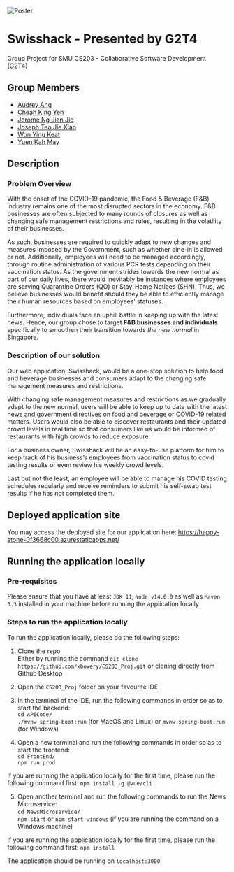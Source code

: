 ![Poster](https://user-images.githubusercontent.com/69230356/141650414-5cf1979d-ec6e-4a8a-ac87-74636b8287a8.png)

# Swisshack - Presented by G2T4

Group Project for SMU CS203 - Collaborative Software Development (G2T4)

## Group Members

- [Audrey Ang](https://github.com/audreyangg)
- [Cheah King Yeh](https://github.com/xbowery)
- [Jerome Ng Jian Jie](https://github.com/RandomBoiBoi)
- [Joseph Teo Jie Xian](https://github.com/josephishwite)
- [Won Ying Keat](https://github.com/wonyk)
- [Yuen Kah May](https://github.com/yuenkm40)

## Description

### Problem Overview

With the onset of the COVID-19 pandemic, the Food & Beverage (F&B) industry remains one of the most disrupted sectors in the economy. F&B businesses are often subjected to many rounds of closures as well as changing safe management restrictions and rules, resulting in the volatility of their businesses.
 
As such, businesses are required to quickly adapt to new changes and measures imposed by the Government, such as whether dine-in is allowed or not. Additionally, employees will need to be managed accordingly, through routine administration of various PCR tests depending on their vaccination status. As the government strides towards the new normal as part of our daily lives, there would inevitably be instances where employees are serving Quarantine Orders (QO) or Stay-Home Notices (SHN). Thus, we believe businesses would benefit should they be able to efficiently manage their human resources based on employees’ statuses. 

Furthermore, individuals face an uphill battle in keeping up with the latest news. Hence, our group chose to target **F&B businesses and individuals** specifically to smoothen their transition towards _the new normal_ in Singapore.

### Description of our solution

Our web application, Swisshack, would be a one-stop solution to help food and beverage businesses and consumers adapt to the changing safe management measures and restrictions. 

With changing safe management measures and restrictions as we gradually adapt to the new normal, users will be able to keep up to date with the latest news and government directives on food and beverage or COVID-19 related matters. Users would also be able to discover restaurants and their updated crowd levels in real time so that consumers like us would be informed of restaurants with high crowds to reduce exposure.

For a business owner, Swisshack will be an easy-to-use platform for him to keep track of his business’s employees from vaccination status to covid testing results or even review his weekly crowd levels.

Last but not the least, an employee will be able to manage his COVID testing schedules regularly and receive reminders to submit his self-swab test results if he has not completed them. 

## Deployed application site

You may access the deployed site for our application here:
https://happy-stone-0f3668c00.azurestaticapps.net/

## Running the application locally

### Pre-requisites

Please ensure that you have at least `JDK 11`, `Node v14.0.0` as well as `Maven 3.3` installed in your machine before running the application locally

### Steps to run the application locally

To run the application locally, please do the following steps:

1. Clone the repo<br>
Either by running the command `git clone https://github.com/xbowery/CS203_Proj.git` or cloning directly from Github Desktop

2. Open the `CS203_Proj` folder on your favourite IDE.

3. In the terminal of the IDE, run the following commands in order so as to start the backend:<br>
`cd APICode/`<br>
`./mvnw spring-boot:run` (for MacOS and Linux) or `mvnw spring-boot:run` (for Windows)
4. Open a new terminal and run the following commands in order so as to start the frontend:<br>
`cd FrontEnd/`<br>
`npm run prod`<br>

If you are running the application locally for the first time, please run the following command first:
`npm install -g @vue/cli`

5. Open another terminal and run the following commands to run the News Microservice:<br>
`cd NewsMicroservice/`<br>
`npm start` or `npm start windows` (if you are running the command on a Windows machine)

If you are running the application locally for the first time, please run the following command first:
`npm install`
 
The application should be running on `localhost:3000`.
